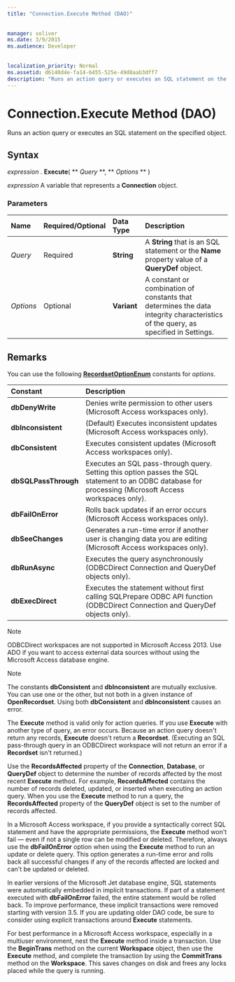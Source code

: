 ```yaml
---
title: "Connection.Execute Method (DAO)"
  
  
manager: soliver
ms.date: 3/9/2015
ms.audience: Developer
 
  
localization_priority: Normal
ms.assetid: d6140d4e-fa14-6455-525e-49d8aab3dff7
description: "Runs an action query or executes an SQL statement on the specified object."
---
```


# Connection.Execute Method (DAO)

Runs an action query or executes an SQL statement on the specified object.
  
## Syntax

 *expression*  . **Execute**( ** *Query* **, ** *Options* ** ) 
  
 *expression*  A variable that represents a **Connection** object. 
  
### Parameters

|**Name**|**Required/Optional**|**Data Type**|**Description**|
|:-----|:-----|:-----|:-----|
| _Query_ <br/> |Required  <br/> |**String** <br/> |A **String** that is an SQL statement or the **Name** property value of a **QueryDef** object.  <br/> |
| _Options_ <br/> |Optional  <br/> |**Variant** <br/> | A constant or combination of constants that determines the data integrity characteristics of the query, as specified in Settings.  <br/> |
   
## Remarks

You can use the following **[RecordsetOptionEnum](recordsetoptionenum-enumeration-dao.md)** constants for  _options_.
  
|**Constant**|**Description**|
|:-----|:-----|
|**dbDenyWrite** <br/> |Denies write permission to other users (Microsoft Access workspaces only).  <br/> |
|**dbInconsistent** <br/> |(Default) Executes inconsistent updates (Microsoft Access workspaces only).  <br/> |
|**dbConsistent** <br/> |Executes consistent updates (Microsoft Access workspaces only).  <br/> |
|**dbSQLPassThrough** <br/> |Executes an SQL pass-through query. Setting this option passes the SQL statement to an ODBC database for processing (Microsoft Access workspaces only).  <br/> |
|**dbFailOnError** <br/> |Rolls back updates if an error occurs (Microsoft Access workspaces only).  <br/> |
|**dbSeeChanges** <br/> |Generates a run-time error if another user is changing data you are editing (Microsoft Access workspaces only).  <br/> |
|**dbRunAsync** <br/> |Executes the query asynchronously (ODBCDirect Connection and QueryDef objects only).  <br/> |
|**dbExecDirect** <br/> |Executes the statement without first calling SQLPrepare ODBC API function (ODBCDirect Connection and QueryDef objects only).  <br/> |
   
> [!NOTE]
> ODBCDirect workspaces are not supported in Microsoft Access 2013. Use ADO if you want to access external data sources without using the Microsoft Access database engine. 
  
> [!NOTE]
> The constants **dbConsistent** and **dbInconsistent** are mutually exclusive. You can use one or the other, but not both in a given instance of **OpenRecordset**. Using both **dbConsistent** and **dbInconsistent** causes an error. 
  
The **Execute** method is valid only for action queries. If you use **Execute** with another type of query, an error occurs. Because an action query doesn't return any records, **Execute** doesn't return a **Recordset**. (Executing an SQL pass-through query in an ODBCDirect workspace will not return an error if a **Recordset** isn't returned.) 
  
Use the **RecordsAffected** property of the **Connection**, **Database**, or **QueryDef** object to determine the number of records affected by the most recent **Execute** method. For example, **RecordsAffected** contains the number of records deleted, updated, or inserted when executing an action query. When you use the **Execute** method to run a query, the **RecordsAffected** property of the **QueryDef** object is set to the number of records affected. 
  
In a Microsoft Access workspace, if you provide a syntactically correct SQL statement and have the appropriate permissions, the **Execute** method won't fail — even if not a single row can be modified or deleted. Therefore, always use the **dbFailOnError** option when using the **Execute** method to run an update or delete query. This option generates a run-time error and rolls back all successful changes if any of the records affected are locked and can't be updated or deleted. 
  
In earlier versions of the Microsoft Jet database engine, SQL statements were automatically embedded in implicit transactions. If part of a statement executed with **dbFailOnError** failed, the entire statement would be rolled back. To improve performance, these implicit transactions were removed starting with version 3.5. If you are updating older DAO code, be sure to consider using explicit transactions around **Execute** statements. 
  
For best performance in a Microsoft Access workspace, especially in a multiuser environment, nest the **Execute** method inside a transaction. Use the **BeginTrans** method on the current **Workspace** object, then use the **Execute** method, and complete the transaction by using the **CommitTrans** method on the **Workspace**. This saves changes on disk and frees any locks placed while the query is running. 
  

